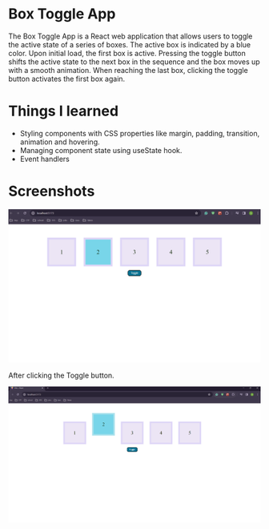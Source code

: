 # Box Toggle App

The Box Toggle App is a React web application that allows users to toggle the active state of a series of boxes. The active box is indicated by a blue color. Upon initial load, the first box is active. Pressing the toggle button shifts the active state to the next box in the sequence and the box moves up with a smooth animation. When reaching the last box, clicking the toggle button activates the first box again.

# Things I learned

<ul>
    <li>Styling components with CSS properties like margin, padding, transition, animation and hovering.</li>
    <li>Managing component state using useState hook.</li>
    <li>Event handlers</li>
</ul>

# Screenshots

<img src="./src/assets/Screenshot 2024-02-29 190743.png"/>

After clicking the Toggle button.

<img src="./src/assets/Screenshot 2024-02-29 203537.png">

